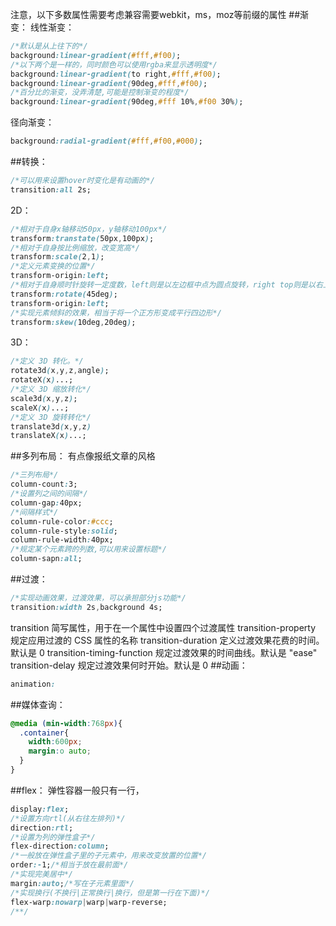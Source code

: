 注意，以下多数属性需要考虑兼容需要webkit，ms，moz等前缀的属性
##渐变：
线性渐变：
```css
/*默认是从上往下的*/
background:linear-gradient(#fff,#f00);
/*以下两个是一样的，同时颜色可以使用rgba来显示透明度*/
background:linear-gradient(to right,#fff,#f00);
background:linear-gradient(90deg,#fff,#f00);
/*百分比的渐变，没弄清楚,可能是控制渐变的程度*/
background:linear-gradient(90deg,#fff 10%,#f00 30%);
```
径向渐变：
```css
background:radial-gradient(#fff,#f00,#000);
```
##转换：
```css
/*可以用来设置hover时变化是有动画的*/
transition:all 2s;
```
2D：
```css
/*相对于自身x轴移动50px，y轴移动100px*/
transform:transtate(50px,100px);
/*相对于自身按比例缩放，改变宽高*/
transform:scale(2,1);
/*定义元素变换的位置*/
transform-origin:left;
/*相对于自身顺时针旋转一定度数，left则是以左边框中点为圆点旋转，right top则是以右上角为圆点,有动画的时候好像不是这个点*/
transform:rotate(45deg);
transform-origin:left;
/*实现元素倾斜的效果，相当于将一个正方形变成平行四边形*/
transform:skew(10deg,20deg);
```
3D：
```css
/*定义 3D 转化。*/
rotate3d(x,y,z,angle);
rotateX(x)...;
/*定义 3D 缩放转化*/
scale3d(x,y,z);
scaleX(x)...;
/*定义 3D 旋转转化*/
translate3d(x,y,z)
translateX(x)...;
```
##多列布局：
有点像报纸文章的风格
```css
/*三列布局*/
column-count:3;
/*设置列之间的间隔*/
column-gap:40px;
/*间隔样式*/
column-rule-color:#ccc;
column-rule-style:solid;
column-rule-width:40px;
/*规定某个元素跨的列数,可以用来设置标题*/
column-sapn:all;
```
##过渡：
```css
/*实现动画效果，过渡效果，可以承担部分js功能*/
transition:width 2s,background 4s;
```
transition 简写属性，用于在一个属性中设置四个过渡属性
transition-property 规定应用过渡的 CSS 属性的名称
transition-duration 定义过渡效果花费的时间。默认是 0
transition-timing-function 规定过渡效果的时间曲线。默认是 "ease"
transition-delay 规定过渡效果何时开始。默认是 0
##动画：
```css
animation:
```
##媒体查询：
```css
@media (min-width:768px){
  .container{
  	width:600px;
  	margin:o auto;
  }
}
```
##flex：
弹性容器一般只有一行，
```css
display:flex;
/*设置方向rtl(从右往左排列)*/
direction:rtl;
/*设置为列的弹性盒子*/
flex-direction:column;
/*一般放在弹性盒子里的子元素中，用来改变放置的位置*/
order:-1;/*相当于放在最前面*/
/*实现完美居中*/
margin:auto;/*写在子元素里面*/
/*实现换行(不换行|正常换行|换行，但是第一行在下面)*/
flex-warp:nowarp|warp|warp-reverse;
/**/
```


